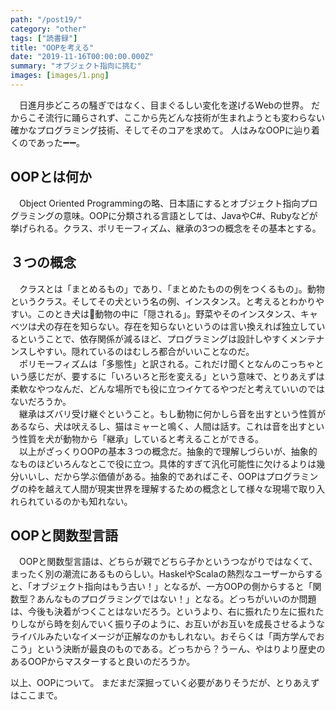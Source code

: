 ```yaml
---
path: "/post19/"
category: "other"
tags: ["読書録"]
title: "OOPを考える"
date: "2019-11-16T00:00:00.000Z"
summary: "オブジェクト指向に挑む"
images: [images/1.png]
---
```


　日進月歩どころの騒ぎではなく、目まぐるしい変化を遂げるWebの世界。
だからこそ流行に踊らされず、ここから先どんな技術が生まれようとも変わらない確かなプログラミング技術、そしてそのコアを求めて。
人はみなOOPに辿り着くのであった➖➖。

## OOPとは何か

　Object Oriented Programmingの略、日本語にするとオブジェクト指向プログラミングの意味。OOPに分類される言語としては、JavaやC#、Rubyなどが挙げられる。クラス、ポリモーフィズム、継承の3つの概念をその基本とする。

## ３つの概念

　クラスとは「まとめるもの」であり、「まとめたものの例をつくるもの」。動物というクラス。そしてその犬という名の例、インスタンス。と考えるとわかりやすい。このとき犬は動物の中に「隠される」。野菜やそのインスタンス、キャベツは犬の存在を知らない。存在を知らないというのは言い換えれば独立しているということで、依存関係が減るほど、プログラミングは設計しやすくメンテナンスしやすい。隠れているのはむしろ都合がいいことなのだ。  
　ポリモーフィズムは「多態性」と訳される。これだけ聞くとなんのこっちゃという感じだが、要するに「いろいろと形を変える」という意味で、とりあえずは柔軟なやつなんだ、どんな場所でも役に立つイケてるやつだと考えていいのではないだろうか。  
　継承はズバリ受け継ぐということ。もし動物に何かしら音を出すという性質があるなら、犬は吠えるし、猫はミャーと鳴く、人間は話す。これは音を出すという性質を犬が動物から「継承」していると考えることができる。  
　以上がざっくりOOPの基本３つの概念だ。抽象的で理解しづらいが、抽象的なものほどいろんなとこで役に立つ。具体的すぎて汎化可能性に欠けるよりは幾分いいし、だから学ぶ価値がある。抽象的であればこそ、OOPはプログラミングの枠を越えて人間が現実世界を理解するための概念として様々な現場で取り入れられているのかも知れない。

## OOPと関数型言語

　OOPと関数型言語は、どちらが親でどちら子かというつながりではなくて、まったく別の潮流にあるものらしい。HaskelやScalaの熱烈なユーザーからすると、「オブジェクト指向はもう古い！」となるが、一方OOPの側からすると「関数型？あんなものプログラミングではない！」となる。どっちがいいのか問題は、今後も決着がつくことはないだろう。というより、右に振れたり左に振れたりしながら時を刻んでいく振り子のように、お互いがお互いを成長させるようなライバルみたいなイメージが正解なのかもしれない。おそらくは「両方学んでおこう」という決断が最良のものである。どっちから？うーん、やはりより歴史のあるOOPからマスターすると良いのだろうか。

以上、OOPについて。
まだまだ深掘っていく必要がありそうだが、とりあえずはここまで。

